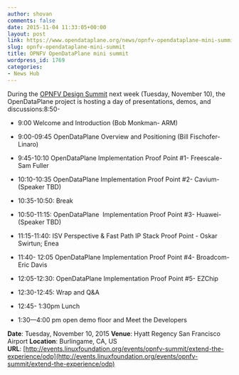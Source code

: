 ```yaml
---
author: shovan
comments: false
date: 2015-11-04 11:33:05+00:00
layout: post
link: https://www.opendataplane.org/news/opnfv-opendataplane-mini-summit/
slug: opnfv-opendataplane-mini-summit
title: OPNFV OpenDataPlane mini summit
wordpress_id: 1769
categories:
- News Hub
---
```

During the [OPNFV Design Summit](http://events.linuxfoundation.org/events/opnfv-summit/extend-the-experience/opnfv-design-summit) next week (Tuesday, November 10), the OpenDataPlane project is hosting a day of presentations, demos, and discussions:8:50-

  * 9:00 Welcome and Introduction (Bob Monkman- ARM)

  * 9:00-09:45 OpenDataPlane Overview and Positioning (Bill Fischofer-Linaro)

  * 9:45-10:10 OpenDataPlane Implementation Proof Point #1- Freescale- Sam Fuller

  * 10:10-10:35 OpenDataPlane Implementation Proof Point #2- Cavium- (Speaker TBD)

  * 10:35-10:50: Break

  * 10:50-11:15: OpenDataPlane  Implementation Proof Point #3- Huawei- (Speaker TBD)

  * 11:15-11:40: ISV Perspective & Fast Path IP Stack Proof Point - Oskar Swirtun; Enea

  * 11:40- 12:05 OpenDataPlane Implementation Proof Point #4- Broadcom- Eric Davis

  * 12:05-12:30: OpenDataPlane Implementation Proof Point #5- EZChip

  * 12:30-12:45: Wrap and Q&A

  * 12:45- 1:30pm Lunch

  * 1:30—4:00 pm open demo floor and Meet the Developers


**Date**: Tuesday, November 10, 2015
**Venue**: Hyatt Regency San Francisco Airport
**Location**: Burlingame, CA, US
**URL**: [http://events.linuxfoundation.org/events/opnfv-summit/extend-the-experience/odp](http://events.linuxfoundation.org/events/opnfv-summit/extend-the-experience/odp)
